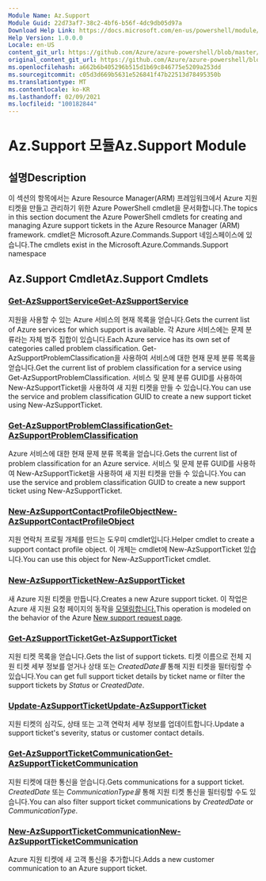 ```yaml
---
Module Name: Az.Support
Module Guid: 22d73af7-38c2-4bf6-b56f-4dc9db05d97a
Download Help Link: https://docs.microsoft.com/en-us/powershell/module/az.support
Help Version: 1.0.0.0
Locale: en-US
content_git_url: https://github.com/Azure/azure-powershell/blob/master/src/Support/Support/help/Az.Support.md
original_content_git_url: https://github.com/Azure/azure-powershell/blob/master/src/Support/Support/help/Az.Support.md
ms.openlocfilehash: a662b6b405296b515d1b69c846775e5209a253dd
ms.sourcegitcommit: c05d3d669b5631e526841f47b22513d78495350b
ms.translationtype: MT
ms.contentlocale: ko-KR
ms.lasthandoff: 02/09/2021
ms.locfileid: "100182844"
---
```

# <span data-ttu-id="ee381-101">Az.Support 모듈</span><span class="sxs-lookup"><span data-stu-id="ee381-101">Az.Support Module</span></span>
## <span data-ttu-id="ee381-102">설명</span><span class="sxs-lookup"><span data-stu-id="ee381-102">Description</span></span>
<span data-ttu-id="ee381-103">이 섹션의 항목에서는 Azure Resource Manager(ARM) 프레임워크에서 Azure 지원 티켓을 만들고 관리하기 위한 Azure PowerShell cmdlet을 문서화합니다.</span><span class="sxs-lookup"><span data-stu-id="ee381-103">The topics in this section document the Azure PowerShell cmdlets for creating and managing Azure support tickets in the Azure Resource Manager (ARM) framework.</span></span> <span data-ttu-id="ee381-104">cmdlet은 Microsoft.Azure.Commands.Support 네임스페이스에 있습니다.</span><span class="sxs-lookup"><span data-stu-id="ee381-104">The cmdlets exist in the Microsoft.Azure.Commands.Support namespace</span></span>

## <span data-ttu-id="ee381-105">Az.Support Cmdlet</span><span class="sxs-lookup"><span data-stu-id="ee381-105">Az.Support Cmdlets</span></span>
### [<span data-ttu-id="ee381-106">Get-AzSupportService</span><span class="sxs-lookup"><span data-stu-id="ee381-106">Get-AzSupportService</span></span>](Get-AzSupportService.md)
<span data-ttu-id="ee381-107">지원을 사용할 수 있는 Azure 서비스의 현재 목록을 얻습니다.</span><span class="sxs-lookup"><span data-stu-id="ee381-107">Gets the current list of Azure services for which support is available.</span></span> <span data-ttu-id="ee381-108">각 Azure 서비스에는 문제 분류라는 자체 범주 집합이 있습니다.</span><span class="sxs-lookup"><span data-stu-id="ee381-108">Each Azure service has its own set of categories called problem classification.</span></span> <span data-ttu-id="ee381-109">Get-AzSupportProblemClassification을 사용하여 서비스에 대한 현재 문제 분류 목록을 얻습니다.</span><span class="sxs-lookup"><span data-stu-id="ee381-109">Get the current list of problem classification for a service using Get-AzSupportProblemClassification.</span></span> <span data-ttu-id="ee381-110">서비스 및 문제 분류 GUID를 사용하여 New-AzSupportTicket을 사용하여 새 지원 티켓을 만들 수 있습니다.</span><span class="sxs-lookup"><span data-stu-id="ee381-110">You can use the service and problem classification GUID to create a new support ticket using New-AzSupportTicket.</span></span>

### [<span data-ttu-id="ee381-111">Get-AzSupportProblemClassification</span><span class="sxs-lookup"><span data-stu-id="ee381-111">Get-AzSupportProblemClassification</span></span>](Get-AzSupportProblemClassification.md)
<span data-ttu-id="ee381-112">Azure 서비스에 대한 현재 문제 분류 목록을 얻습니다.</span><span class="sxs-lookup"><span data-stu-id="ee381-112">Gets the current list of problem classification for an Azure service.</span></span> <span data-ttu-id="ee381-113">서비스 및 문제 분류 GUID를 사용하여 New-AzSupportTicket을 사용하여 새 지원 티켓을 만들 수 있습니다.</span><span class="sxs-lookup"><span data-stu-id="ee381-113">You can use the service and problem classification GUID to create a new support ticket using New-AzSupportTicket.</span></span> 

### [<span data-ttu-id="ee381-114">New-AzSupportContactProfileObject</span><span class="sxs-lookup"><span data-stu-id="ee381-114">New-AzSupportContactProfileObject</span></span>](New-AzSupportContactProfileObject.md)
<span data-ttu-id="ee381-115">지원 연락처 프로필 개체를 만드는 도우미 cmdlet입니다.</span><span class="sxs-lookup"><span data-stu-id="ee381-115">Helper cmdlet to create a support contact profile object.</span></span> <span data-ttu-id="ee381-116">이 개체는 cmdlet에 New-AzSupportTicket 있습니다.</span><span class="sxs-lookup"><span data-stu-id="ee381-116">You can use this object for New-AzSupportTicket cmdlet.</span></span>

### [<span data-ttu-id="ee381-117">New-AzSupportTicket</span><span class="sxs-lookup"><span data-stu-id="ee381-117">New-AzSupportTicket</span></span>](New-AzSupportTicket.md)
<span data-ttu-id="ee381-118">새 Azure 지원 티켓을 만듭니다.</span><span class="sxs-lookup"><span data-stu-id="ee381-118">Creates a new Azure support ticket.</span></span> <span data-ttu-id="ee381-119">이 작업은 Azure 새 지원 요청 페이지의 동작을 [모델링합니다.](https://portal.azure.com/#blade/Microsoft_Azure_Support/HelpAndSupportBlade/overview)</span><span class="sxs-lookup"><span data-stu-id="ee381-119">This operation is modeled on the behavior of the Azure [New support request page](https://portal.azure.com/#blade/Microsoft_Azure_Support/HelpAndSupportBlade/overview).</span></span>

### [<span data-ttu-id="ee381-120">Get-AzSupportTicket</span><span class="sxs-lookup"><span data-stu-id="ee381-120">Get-AzSupportTicket</span></span>](Get-AzSupportTicket.md)
<span data-ttu-id="ee381-121">지원 티켓 목록을 얻습니다.</span><span class="sxs-lookup"><span data-stu-id="ee381-121">Gets the list of support tickets.</span></span> <span data-ttu-id="ee381-122">티켓 이름으로 전체 지원 티켓 세부 정보를 얻거나  상태 또는 *CreatedDate를* 통해 지원 티켓을 필터링할 수 있습니다.</span><span class="sxs-lookup"><span data-stu-id="ee381-122">You can get full support ticket details by ticket name or filter the support tickets by *Status* or *CreatedDate*.</span></span>

### [<span data-ttu-id="ee381-123">Update-AzSupportTicket</span><span class="sxs-lookup"><span data-stu-id="ee381-123">Update-AzSupportTicket</span></span>](Update-AzSupportTicket.md)
<span data-ttu-id="ee381-124">지원 티켓의 심각도, 상태 또는 고객 연락처 세부 정보를 업데이트합니다.</span><span class="sxs-lookup"><span data-stu-id="ee381-124">Update a support ticket's severity, status or customer contact details.</span></span>

### [<span data-ttu-id="ee381-125">Get-AzSupportTicketCommunication</span><span class="sxs-lookup"><span data-stu-id="ee381-125">Get-AzSupportTicketCommunication</span></span>](Get-AzSupportTicketCommunication.md)
<span data-ttu-id="ee381-126">지원 티켓에 대한 통신을 얻습니다.</span><span class="sxs-lookup"><span data-stu-id="ee381-126">Gets communications for a support ticket.</span></span> <span data-ttu-id="ee381-127">*CreatedDate* 또는 *CommunicationType을* 통해 지원 티켓 통신을 필터링할 수도 있습니다.</span><span class="sxs-lookup"><span data-stu-id="ee381-127">You can also filter support ticket communications by *CreatedDate* or *CommunicationType*.</span></span> 

### [<span data-ttu-id="ee381-128">New-AzSupportTicketCommunication</span><span class="sxs-lookup"><span data-stu-id="ee381-128">New-AzSupportTicketCommunication</span></span>](New-AzSupportTicketCommunication.md)
<span data-ttu-id="ee381-129">Azure 지원 티켓에 새 고객 통신을 추가합니다.</span><span class="sxs-lookup"><span data-stu-id="ee381-129">Adds a new customer communication to an Azure support ticket.</span></span> 



